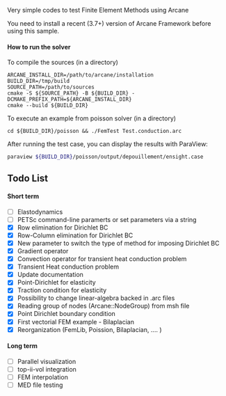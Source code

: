 Very simple codes to test Finite Element Methods using Arcane

You need to install a recent (3.7+) version of Arcane Framework before using this sample.

#### How to run the solver  ####

To compile the sources (in a directory)

~~~{sh}
ARCANE_INSTALL_DIR=/path/to/arcane/installation
BUILD_DIR=/tmp/build
SOURCE_PATH=/path/to/sources
cmake -S ${SOURCE_PATH} -B ${BUILD_DIR} -DCMAKE_PREFIX_PATH=${ARCANE_INSTALL_DIR}
cmake --build ${BUILD_DIR}
~~~

To execute an example from poisson solver (in a directory)

~~~{sh}
cd ${BUILD_DIR}/poisson && ./FemTest Test.conduction.arc
~~~

After running the test case, you can display the results with ParaView:

~~~bash
paraview ${BUILD_DIR}/poisson/output/depouillement/ensight.case
~~~

## Todo List ##

#### Short term ####
- [ ] Elastodynamics
- [ ] PETSc command-line paramerts or set parameters via a string
- [x] Row elimination for Dirichlet BC
- [x] Row-Column elimination for Dirichlet BC
- [x] New parameter to switch the type of method for imposing Dirichlet BC
- [x] Gradient operator
- [x] Convection operator for transient heat conduction problem
- [x] Transient Heat conduction problem
- [x] Update documentation
- [x] Point-Dirichlet for elasticity
- [x] Traction condition for elasticity
- [x] Possibility to change linear-algebra backed in .arc files
- [x] Reading group of nodes (Arcane::NodeGroup) from msh file 
- [x] Point Dirichlet boundary condition
- [x] First vectorial FEM example - Bilaplacian
- [x] Reorganization (FemLib, Poission, Bilaplacian, .... )

#### Long term ####

- [ ] Parallel visualization
- [ ] top-ii-vol integration
- [ ] FEM interpolation
- [ ] MED file testing
